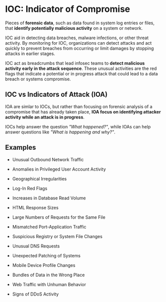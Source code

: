 # IOC: Indicator of Compromise

Pieces of __forensic data__, such as data found in system log entries or files, that __identify potentially malicious activity__ on a system or network.

IOC aid in detecting data breaches, malware infections, or other threat activity. By monitoring for IOC, organizations can detect attacks and act quickly to prevent breaches from occurring or limit damages by stopping attacks in earlier stages.

IOC act as breadcrumbs that lead infosec teams to __detect malicious activity early in the attack sequence__. These unusual activities are the red flags that indicate a potential or in progress attack that could lead to a data breach or systems compromise.

## IOC vs Indicators of Attack (IOA)

IOA are simlar to IOCs, but rather than focusing on forensic analysis of a compromise that has already taken place, __IOA focus on identifying attacker activity while an attack is in progress__.

IOCs help answer the question _"What happened?"_, while IOAs can help answer questions like _"What is happening and why?"_.

## Examples

* Unusual Outbound Network Traffic

* Anomalies in Privileged User Account Activity

* Geographical Irregularities

* Log-In Red Flags

* Increases in Database Read Volume

* HTML Response Sizes

* Large Numbers of Requests for the Same File

* Mismatched Port-Application Traffic

* Suspicious Registry or System File Changes

* Unusual DNS Requests

* Unexpected Patching of Systems

* Mobile Device Profile Changes

* Bundles of Data in the Wrong Place

* Web Traffic with Unhuman Behavior

* Signs of DDoS Activity
